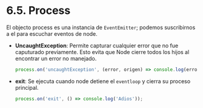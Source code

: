 # 6.5. Process



El objecto process es una instancia de `EventEmitter`; podemos suscribirnos a el para escuchar eventos de node.

*   **UncaughtException**: Permite capturar cualquier error que no fue caputurado previamente. Esto evita que Node cierre todos los hijos al encontrar un error no manejado.

    ```js
    process.on('uncaughtException', (error, origen) => console.log(error, origen));
    ```
*   **exit**: Se ejecuta cuando node detiene el `eventloop` y cierra su proceso principal.

    ```js
    process.on('exit', () => console.log('Adios'));
    ```
